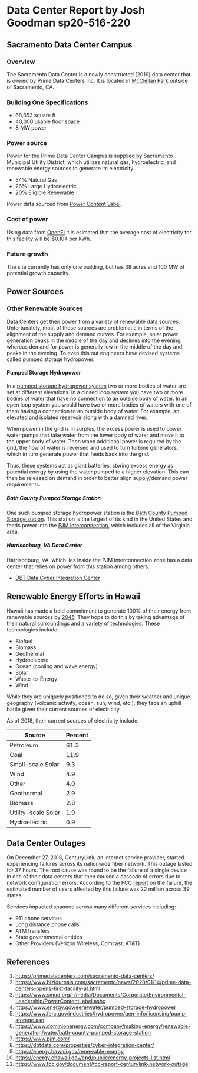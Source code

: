 # Data Center Report by Josh Goodman sp20-516-220

## Sacramento Data Center Campus

### Overview

The Sacramento Data Center is a newly constructed (2019) data center that is owned
by Prime Data Centers Inc.  It is located in [McClellan Park](https://www.mcclellanpark.com/)
outside of Sacramento, CA.

### Building One Specifications

* 68,853 square ft
* 40,000 usable floor space
* 8 MW power

### Power source

Power for the Prime Data Center Campus is supplied by Sacramento Municipal Utility District,
which utilizes natural gas, hydroelectric, and renewable energy sources to generate its
electricity.

* 54% Natural Gas
* 26% Large Hydroelectric
* 20% Eligible Renewable

Power data sourced from [Power Content Label](https://www.smud.org/-/media/Documents/Corporate/Environmental-Leadership/PowerContentLabel.ashx).

### Cost of power

Using data from [OpenEI](https://openei.org/wiki/Utility_Rate_Database) it is esimated
that the average cost of electricity for this facility will be $0.104 per kWh.

### Future growth

The site currently has only one building, but has 38 acres and 100 MW of potential growth capacity.

## Power Sources

### Other Renewable Sources

Data Centers get their power from a variety of renewable data sources.  Unfortunately, most of these sources 
are problematic in terms of the alignment of the supply and demand curves.  For example, solar power generation peaks in the middle
of the day and declines into the evening, whereas demand for power is generally low in the middle of the day and 
peaks in the evening.  To even this out engineers have devised systems called pumped storage
hydropower.

#### Pumped Storage Hydropower 

In a [pumped storage hydropower system](https://www.energy.gov/eere/water/pumped-storage-hydropower)
two or more bodies of water are set at different elevations.  In a closed loop system you have two or more
bodies of water that have no connection to an outside body of water.  In an open loop system
you would have two or more bodies of waters with one of them having a connection to an outside body of water.
For example, an elevated and isolated reservoir along with a damned river.

When power in the grid is in surplus, the excess power is used to power water pumps that take
water from the lower body of water and move it to the upper body of water.
Then when additional power is required by the grid, the flow of water
is reversed and used to turn turbine generators, which in turn generate power that feeds back into the grid.

Thus, these systems act as giant batteries, storing excess energy as potential energy by
using the water pumped to a higher elevation.  This can then be released on demand in order to 
better align supply/demand power requirements.

##### Bath County Pumped Storage Station

One such pumped storage hydropower station is the [Bath County Pumped Storage station](https://www.dominionenergy.com/company/making-energy/renewable-generation/water/bath-county-pumped-storage-station).
This station is the largest of its kind in the United States and feeds power into the [PJM Interconnection](https://www.pjm.com/), which includes
all of the Virginia area.

##### Harrisonburg, VA Data Center

Harrisonburg, VA, which lies inside the PJM Interconnection zone has a data center that relies on power
from this station among others.

* [DBT Data Cyber Integration Center](https://dbtdata.com/properties/cyber-integration-center/)


## Renewable Energy Efforts in Hawaii

Hawaii has made a bold commitment to generate 100% of their energy from renewable sources by [2045](https://energy.hawaii.gov/renewable-energy).
They hope to do this by taking advantage of their natural surroundings and a variety of technologies.  These technologies
include:

* Biofuel
* Biomass
* Geothermal
* Hydroelectric
* Ocean (cooling and wave energy)
* Solar
* Waste-to-Energy
* Wind

While they are uniquely positioned to do so, given their weather and unique
geography (volcanic activity, ocean, sun, wind, etc.), they face an uphill
battle given their current sources of electricity.

As of 2018, their current sources of electricity include:

| Source              | Percent |
| ------------------- | ------- | 
| Petroleum  | 61.3  |
| Coal | 11.9 |
| Small-scale Solar | 9.3 |
| Wind | 4.9 |
| Other | 4.0 |
| Geothermal | 2.9 |
| Biomass | 2.8 |
| Utility-scale Solar |1.9 |
| Hydroelectric | 0.9 |

## Data Center Outages

On December 27, 2018, CenturyLink, an internet service provider, started experiencing failures across its
nationwide fiber network.  This outage lasted for 37 hours.  The root cause was found to be the failure
of a single device in one of their data centers that then caused a cascade of errors due to network 
configuration errors.  According to the FCC [report](https://www.fcc.gov/document/fcc-report-centurylink-network-outage)
on the failure, the estimated number of users affected by this failure was 22 million across 39 states.

Services impacted spanned across many different services including:

* 911 phone services
* Long distance phone calls
* ATM transfers
* State governmental entities
* Other Providers (Verizon Wireless, Comcast, AT&T)
 
## References

1. <https://primedatacenters.com/sacramento-data-centers/>
1. <https://www.bizjournals.com/sacramento/news/2020/01/14/prime-data-centers-opens-first-facility-at.html>
1. <https://www.smud.org/-/media/Documents/Corporate/Environmental-Leadership/PowerContentLabel.ashx>
1. <https://www.energy.gov/eere/water/pumped-storage-hydropower>
1. <https://www.ferc.gov/industries/hydropower/gen-info/licensing/pump-storage.asp>
1. <https://www.dominionenergy.com/company/making-energy/renewable-generation/water/bath-county-pumped-storage-station>
1. <https://www.pjm.com/>
1. <https://dbtdata.com/properties/cyber-integration-center/>
1. <https://energy.hawaii.gov/renewable-energy>
1. <https://energy.ehawaii.gov/epd/public/energy-projects-list.html>
1. <https://www.fcc.gov/document/fcc-report-centurylink-network-outage>


